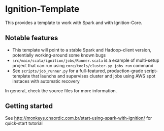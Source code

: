 # Ignition-Template

This provides a template to work with Spark and with Ignition-Core.

## Notable features

* This template will point to a stable Spark and Hadoop-client version, potentially working-around some known bugs
* `src/main/scala/ignition/jobs/Runner.scala` is a example of multi-setup project that can run using `core/tools/cluster.py jobs run` command
* See `scripts/job_runner.py` for a full-featured, production-grade script-template that launchs and supervises cluster and jobs using AWS spot instaces with automatic recovery

In general, check the source files for more information.

## Getting started
See http://monkeys.chaordic.com.br/start-using-spark-with-ignition/ for quick-start tutorial
